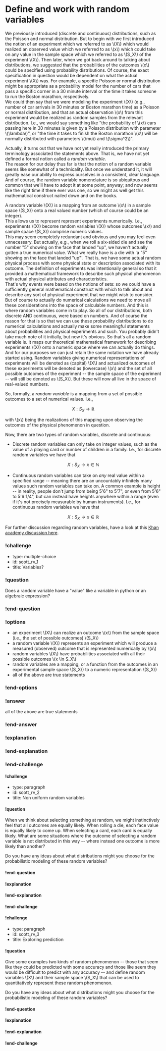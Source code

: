 
# Define and work with random variables

We previously introduced (discrete and continuous) distributions, such as the Poisson and normal distribution.
But to begin with we first introduced the notion of an experiment which we referred to as \\(X\\)
which would realized an observed value which we referred to as \\(x\\) 
which could take on any value in the sample space which we referred to as \\(S_X\\) of the experiment \\(X\\).
Then later, when we got back around to talking about distributions, 
we suggested that the probabilities of the outcomes \\(x\\) could be specified using probability distributions.
Of course, the exact specification in question would be dependent on what the actual experiment \\(X\\) was. 
For example, a specific Poisson or normal distribution might be appropriate as a 
probability model for the number of cars that pass a specific corner in a 30 minute interval
or the time it takes someone to run the Boston marathon, respectively.  
We could then say that we were modeling the experiment \\(X\\) (e.g., number of car arrivals in 30 minutes
or Boston marathon time) as a Poisson or normal distribution, and that an actual observation \\(x\\) 
from this experiment would be realized as random samples from the relevant distribution.  I.e., we would say something like
"the probability of \\(x\\) cars passing here in 30 minutes is given by a Poisson distribution with parameter \\(\lambda\\)", 
or "the time it takes to finish the Boston marathon \\(x\\) will be normally distributed with parameters \\(\mu\\) and 
\\(\sigma^2\\)".

Actually, it turns out that we have not yet really introduced the primary terminology associated the
statements above.  That is, we have not yet defined a formal notion called a _random variable_.  
The reason for our delay thus far is that the notion of a random variable seems like somewhat of a technicality. 
But once we understand it, it will greatly ease our ability to express ourselves in a consistent, clear language. 
And of course, the random variable nomenclature is so ubiquitous and common that we'll have to adopt it at some point, anyway;
and now seems like the right time if there ever was one, so we might as well get this mathematical construct nailed down and on the books. 


A random variable \\(X\\) is a mapping from an outcome \\(x\\) in a sample space \\(S_X\\) onto a real valued number
(which of course could be an integer).  
This allows us to represent represent experiments numerically.  I.e., experiments \\(X\\) become random variables \\(X\\)
whose outcomes \\(x\\) and sample space \\(S_X\\) comprise numeric values.  
This may seem completely redundant and obvious and you may feel even unnecessary. But actually, e.g., when we roll
a six-sided die and see the number "5" showing on the face that landed "up", we haven't actually gotten a true numerical
value.  What we really have is a die with 'a "5" showing on the face that landed "up"'.  That is, we have some actual
random physical process with some physical state or description associated with its outcome.  The definition 
of experiments was intentionally general so that it provided a mathematical framework to describe 
such physical phenomenon with actual physical attributes and characteristics.  
That's why events were based on the notions of sets: so we could have a sufficiently general mathematical
construct with which to talk about and describe any sort of physical experiment that we might wish to consider. 
But of course to actually do numerical
calculations we need to move all these considerations into the space of calculable numbers. And this is 
where random variables come in to play.  So all of our distributions, both discrete AND continuous, were 
based on numbers.  And of course the reason for that is so that we can use these probability distributions to do numerical
calculations and actually make some meaningful statements about probabilities and physical experiments and such. 
You probably didn't take much note of it initially, but now it's obvious.
So that's all a random variable is.  It maps our theoretical mathematical framework for describing experiments 
\\(X\\) onto a numeric space where we can actually do things.  And for our purposes we can just retain the 
same notation we have already started using.  Random variables giving numerical representations of 
experiments will be denoted as (capital) \\(X\\) and actualized outcomes of these experiments will be denoted as
(lowercase) \\(x\\) and the set of all possible outcomes of the experiment -- the sample space of the experiment --
will still be denoted as \\(S_X\\).  But these will now all live in the space of real-valued numbers. 


So, formally, a _random variable_ is a mapping from a set of possible outcomes to a set of numerical values.  I.e.,

$$ X: S_X \rightarrow \mathbb{R} $$

with \\(x\\) being the realizations of this mapping upon observing the outcomes of the physical phenomenon
in question.  

Now, there are two types of random variables, discrete and continuous:

* Discrete random variables can only take on integer values, 
such as the value of a playing card or number of children in a family. I.e.,
for discrete random variables we have that

$$ X: S_X \rightarrow x \in \mathbb{N} $$

* Continuous random variables can take on *any* real value within a specified range -- 
meaning there are an uncountably infinitely many values such random variables can take on.
A common example is height -- in reality, people don't jump from being 5'6" to 5'7", or even from 5'6" to 5'6 1/4", 
but can instead have heights anywhere within a range (even if it's not precisely measurable by human instruments). I.e.,
for continuous random variables we have that

$$ X: S_X \rightarrow x \in \mathbb{R} $$

For further discussion regarding random variables, 
have a look at this [Khan academy discussion here](https://www.khanacademy.org/math/statistics-probability/random-variables-stats-library/discrete-and-continuous-random-variables/v/random-variables).  


 ### !challenge
* type: multiple-choice
* id: scott_rv_1
* title: Variables?
### !question

Does a random variable have a "value" like a variable in python or an algebraic expression?

### !end-question
### !options

* an experiment \\(X\\) can realize an outcome \\(x\\) from the sample space (i.e., the set of possible outcomes) \\(S_X\\)
* a random variable \\(X\\) represents an experiment which will produce a measured (observed) outcome that is represented numerically by \\(x\\)
* random variables \\(X\\) have probabilities associated with all their possible outcomes \\(x \in S_X\\)
* random variables are a mapping, or a function from the outcomes in an experimental sample space \\(S_X\\) to a numeric representation \\(S_X\\)
* all of the above are true statements

### !end-options
### !answer
all of the above are true statements
### !end-answer
### !explanation
### !end-explanation
### !end-challenge



#### !challenge
* type: paragraph
* id: scott_rv_2
* title: Non uniform random variables
#### !question

When we think about selecting something at random, we might instinctively feel that all outcomes are equally likely. When rolling a die, each face value is equally likely to come up. When selecting a card, each card is equally likely. What are some situations where the outcome of selecting a random variable is not distributed in this way -- where instead one outcome is more likely than another?  

Do you have any ideas about what distributions might you choose for the probabilistic modeling of these random variables?

#### !end-question
#### !explanation

#### !end-explanation
#### !end-challenge


#### !challenge
* type: paragraph
* id: scott_rv_3
* title: Exploring prediction
#### !question

Give some examples two kinds of random phenomenon -- those that seem like they could be predicted
with some accuracy and those like seem they would be difficult to predict with any accuracy -- 
and define random variables \\(X\\) and their sample space \\(S_X\\) that can be used to quantitatively represent these random phenomenon.

Do you have any ideas about what distributions might you choose for the probabilistic modeling of these random variables?

#### !end-question
#### !explanation

#### !end-explanation
#### !end-challenge
